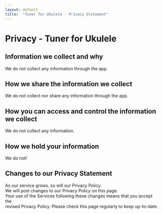 ```yaml
---
layout: default
title:  "Tuner for Ukulele - Privacy Statement"
---
```


# Privacy - Tuner for Ukulele

## Information we collect and why
We do not collect any information through the app.

## How we share the information we collect
We do not collect nor share any information through the app.

## How you can access and control the information we collect
We do not collect any information.

## How we hold your information
We do not!

## Changes to our Privacy Statement
As our service grows, so will our Privacy Policy.  
We will post changes to our Privacy Policy on this page.  
Your use of the Services following these changes means that you accept the  
revised Privacy Policy. Please check this page regularly to keep up-to-date.